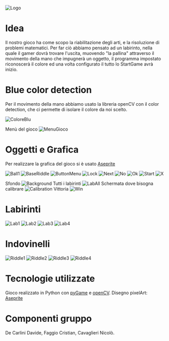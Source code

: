 ![Logo](https://github.com/StartGame-PCTO/Game/blob/main/Image/Logo.png)
# Idea
Il nostro gioco ha come scopo la riabilitazione degli arti, e la risoluzione di problemi matematici. Per far ciò abbiamo pensato ad un labirinto, nella quale il gamer dovrà trovare l'uscita, muovendo "la pallina" attraverso il movimento della mano che impugnerà un oggetto, il programma impostato riconoscerà il colore ed una volta configurato il tutto lo StartGame avrà inizio. 



# Blue color detection
Per il movimento della mano abbiamo usato la libreria openCV con il color detection, che ci permette di isolare il colore da noi scelto.

![ColoreBlu](https://github.com/StartGame-PCTO/Game/blob/main/Image/ColorDetection.png)

Menù del gioco
![MenuGioco](https://github.com/StartGame-PCTO/Game/blob/main/Image/Menu.png)

#  Oggetti e Grafica  
Per realizzare la grafica del gioco si è usato [Aseprite](https://www.aseprite.org/)

![Ball1](https://github.com/StartGame-PCTO/Game/blob/main/Image/Ball1.png)
![BaseRiddle](https://github.com/StartGame-PCTO/Game/blob/main/Image/BaseRiddle.png)
![ButtonMenu](https://github.com/StartGame-PCTO/Game/blob/main/Image/ButtonMenu.png)
![Lock](https://github.com/StartGame-PCTO/Game/blob/main/Image/Lock.png)
![Next](https://github.com/StartGame-PCTO/Game/blob/main/Image/Next.png)
![No](https://github.com/StartGame-PCTO/Game/blob/main/Image/No.png)
![Ok](https://github.com/StartGame-PCTO/Game/blob/main/Image/Ok.png)
![Start](https://github.com/StartGame-PCTO/Game/blob/main/Image/Start.png)
![X](https://github.com/StartGame-PCTO/Game/blob/main/Image/X.png)

Sfondo
![Background](https://github.com/StartGame-PCTO/Game/blob/main/Image/Background.png)
Tutti i labirinti
![LabAll](https://github.com/StartGame-PCTO/Game/blob/main/Image/LabAll.png)
Schermata dove bisogna calibrare
![Calibration](https://github.com/StartGame-PCTO/Game/blob/main/Image/Calibration.png)
Vittoria
![Win](https://github.com/StartGame-PCTO/Game/blob/main/Image/Win.png)

# Labirinti
![Lab1](https://github.com/StartGame-PCTO/Game/blob/main/Image/Lab1.jpeg)
![Lab2](https://github.com/StartGame-PCTO/Game/blob/main/Image/Lab2.png)
![Lab3](https://github.com/StartGame-PCTO/Game/blob/main/Image/Lab3.png)
![Lab4](https://github.com/StartGame-PCTO/Game/blob/main/Image/Lab4.png)

# Indovinelli
![Riddle1](https://github.com/StartGame-PCTO/Game/blob/main/Image/Riddle1.png)
![Riddle2](https://github.com/StartGame-PCTO/Game/blob/main/Image/Riddle2.png)
![Riddle3](https://github.com/StartGame-PCTO/Game/blob/main/Image/Riddle3.png)
![Riddle4](https://github.com/StartGame-PCTO/Game/blob/main/Image/Riddle4.png)




# Tecnologie utilizzate
Gioco realizzato in Python con [pyGame](https://www.pygame.org/news) e [openCV](https://opencv.org).
Disegno pixelArt: [Aseprite](https://www.aseprite.org)


# Componenti gruppo
De Carlini Davide, Faggio Cristian, Cavaglieri Nicolò.
